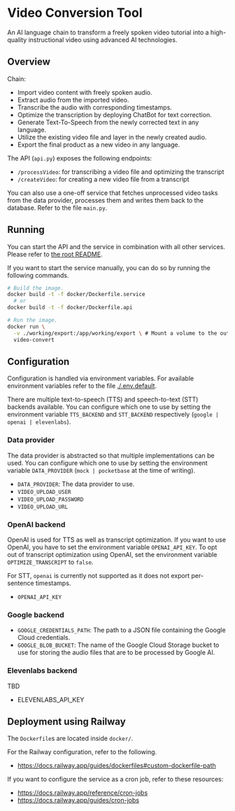 # Video Conversion Tool

An AI language chain to transform a freely spoken video tutorial into a high-quality instructional video using advanced AI technologies.

## Overview

Chain:

- Import video content with freely spoken audio.
- Extract audio from the imported video.
- Transcribe the audio with corresponding timestamps.
- Optimize the transcription by deploying ChatBot for text correction.
- Generate Text-To-Speech from the newly corrected text in any language.
- Utilize the existing video file and layer in the newly created audio.
- Export the final product as a new video in any language.

The API (`api.py`) exposes the following endpoints:

- `/processVideo`: for transcribing a video file and optimizing the transcript
- `/createVideo`: for creating a new video file from a transcript

You can also use a one-off service that fetches unprocessed video tasks from the data provider, processes them and writes them back to the database. Refer to the file `main.py`.

## Running

You can start the API and the service in combination with all other services. Please refer to [the root README](../README.md).

If you want to start the service manually, you can do so by running the following commands.

```sh
# Build the image.
docker build -t -f docker/Dockerfile.service
  # or
docker build -t -f docker/Dockerfile.api

# Run the image.
docker run \
  -v ./working/export:/app/working/export \ # Mount a volume to the output directory.
  video-convert
```

## Configuration

Configuration is handled via environment variables. For available environment variables refer to the file [./.env.default](`.env.default`).

There are multiple text-to-speech (TTS) and speech-to-text (STT) backends available. You can configure which one to use by setting the environment variable `TTS_BACKEND` and `STT_BACKEND` respectively (`google | openai | elevenlabs`).

### Data provider

The data provider is abstracted so that multiple implementations can be used. You can configure which one to use by setting the environment variable `DATA_PROVIDER` (`mock | pocketbase` at the time of writing).

- `DATA_PROVIDER`: The data provider to use.
- `VIDEO_UPLOAD_USER`
- `VIDEO_UPLOAD_PASSWORD`
- `VIDEO_UPLOAD_URL`

### OpenAI backend

OpenAI is used for TTS as well as transcript optimization. If you want to use OpenAI, you have to set the environment variable `OPENAI_API_KEY`. To opt out of transcript optimization using OpenAI, set the environment variable `OPTIMIZE_TRANSCRIPT` to `false`.

For STT, `openai` is currently not supported as it does not export per-sentence timestamps.

- `OPENAI_API_KEY`

### Google backend

- `GOOGLE_CREDENTIALS_PATH`: The path to a JSON file containing the Google Cloud credentials.
- `GOOGLE_BLOB_BUCKET`: The name of the Google Cloud Storage bucket to use for storing the audio files that are to be processed by Google AI.

### Elevenlabs backend

TBD

- ELEVENLABS_API_KEY

## Deployment using Railway

The `Dockerfile`s are located inside `docker/`.

For the Railway configuration, refer to the following.

- https://docs.railway.app/guides/dockerfiles#custom-dockerfile-path

If you want to configure the service as a cron job, refer to these resources:

- https://docs.railway.app/reference/cron-jobs
- https://docs.railway.app/guides/cron-jobs
